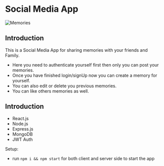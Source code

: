 # Social Media App

![Memories](https://i.ibb.co/Z8Y0CJv/Screenshot-2020-10-30-at-11-10-04.png)

## Introduction
This is a Social Media App for sharing memories with your friends and Family. 
- Here you need to authenticate yourself first then only you can post your memories.
- Once you have finished login/signUp now you can create a memory for yourself.
- You can also edit or delete you previous memories.
- You can like others memories as well.

## Introduction
- React.js
- Node.js
- Express.js
- MongoDB
- JWT Auth

Setup:
- run ```npm i && npm start``` for both client and server side to start the app
